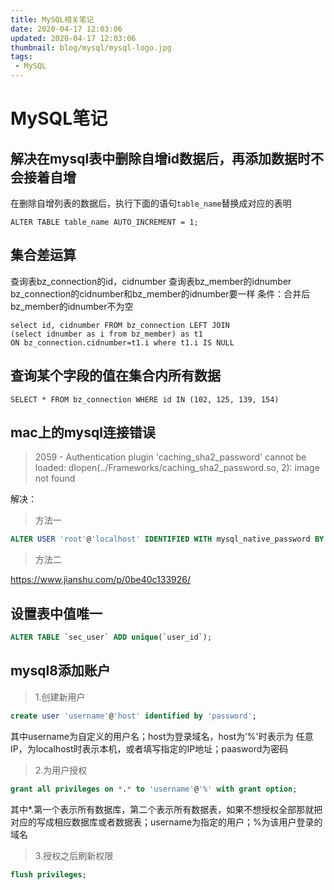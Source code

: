 ```yaml
---
title: MySQL相关笔记
date: 2020-04-17 12:03:06
updated: 2020-04-17 12:03:06
thumbnail: blog/mysql/mysql-logo.jpg
tags:
 - MySQL
---
```


# MySQL笔记

## 解决在mysql表中删除自增id数据后，再添加数据时不会接着自增

在删除自增列表的数据后，执行下面的语句`table_name`替换成对应的表明

``` mysql
ALTER TABLE table_name AUTO_INCREMENT = 1;
```

## 集合差运算

查询表bz_connection的id，cidnumber
查询表bz_member的idnumber
bz_connection的cidnumber和bz_member的idnumber要一样
条件：合并后bz_member的idnumber不为空

``` mysql
select id, cidnumber FROM bz_connection LEFT JOIN
(select idnumber as i from bz_member) as t1
ON bz_connection.cidnumber=t1.i where t1.i IS NULL
```

## 查询某个字段的值在集合内所有数据

``` mysql
SELECT * FROM bz_connection WHERE id IN (102, 125, 139, 154)
```

## mac上的mysql连接错误

> 2059 - Authentication plugin 'caching_sha2_password' cannot be loaded:
> dlopen(../Frameworks/caching_sha2_password.so, 2): image not found

解决：

> 方法一

``` sql
ALTER USER 'root'@'localhost' IDENTIFIED WITH mysql_native_password BY 'yourpassword';
```

> 方法二

<https://www.jianshu.com/p/0be40c133926/>

## 设置表中值唯一

``` sql
ALTER TABLE `sec_user` ADD unique(`user_id`);
```

## mysql8添加账户

> 1.创建新用户

``` sql
create user 'username'@'host' identified by 'password';
```

其中username为自定义的用户名；host为登录域名，host为’%'时表示为 任意IP，为localhost时表示本机，或者填写指定的IP地址；paasword为密码

> 2.为用户授权

``` sql
grant all privileges on *.* to 'username'@'%' with grant option;
```

其中*.第一个表示所有数据库，第二个表示所有数据表，如果不想授权全部那就把对应的写成相应数据库或者数据表；username为指定的用户；%为该用户登录的域名

> 3.授权之后刷新权限

``` sql
flush privileges;
```

